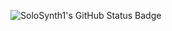 ![SoloSynth1's GitHub Status Badge](https://github-readme-stats.vercel.app/api?username=SoloSynth1&count_private=true&theme=ambient_gradient&show_icons=true&show=reviews,prs_merged,prs_merged_percentage&rank_icon=percentile&bg_color=30,d16ba5,c777b9,ba83ca,aa8fd8,9a9ae1,8aa7ec,79b3f4,69bff8,52cffe,41dfff&border_radius=20&custom_title=SoloSynth1&text_bold=false)
